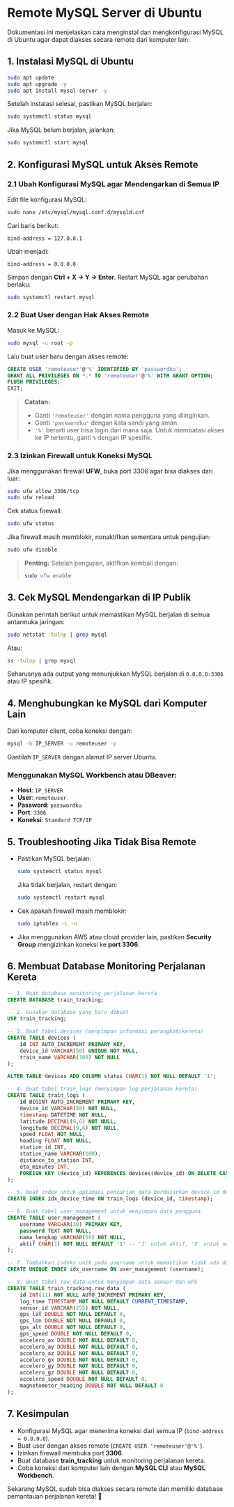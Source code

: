 # Remote MySQL Server di Ubuntu

Dokumentasi ini menjelaskan cara menginstal dan mengkonfigurasi MySQL di Ubuntu agar dapat diakses secara remote dari komputer lain.

## 1. Instalasi MySQL di Ubuntu

```bash
sudo apt update
sudo apt upgrade -y
sudo apt install mysql-server -y
```

Setelah instalasi selesai, pastikan MySQL berjalan:

```bash
sudo systemctl status mysql
```
Jika MySQL belum berjalan, jalankan:
```bash
sudo systemctl start mysql
```

## 2. Konfigurasi MySQL untuk Akses Remote

### 2.1 Ubah Konfigurasi MySQL agar Mendengarkan di Semua IP

Edit file konfigurasi MySQL:
```bash
sudo nano /etc/mysql/mysql.conf.d/mysqld.cnf
```
Cari baris berikut:
```
bind-address = 127.0.0.1
```
Ubah menjadi:
```
bind-address = 0.0.0.0
```
Simpan dengan **Ctrl + X → Y → Enter**.
Restart MySQL agar perubahan berlaku:
```bash
sudo systemctl restart mysql
```

### 2.2 Buat User dengan Hak Akses Remote

Masuk ke MySQL:
```bash
sudo mysql -u root -p
```
Lalu buat user baru dengan akses remote:
```sql
CREATE USER 'remoteuser'@'%' IDENTIFIED BY 'passwordku';
GRANT ALL PRIVILEGES ON *.* TO 'remoteuser'@'%' WITH GRANT OPTION;
FLUSH PRIVILEGES;
EXIT;
```
> **Catatan:**
> - Ganti `'remoteuser'` dengan nama pengguna yang diinginkan.
> - Ganti `'passwordku'` dengan kata sandi yang aman.
> - `'%'` berarti user bisa login dari mana saja. Untuk membatasi akses ke IP tertentu, ganti `%` dengan IP spesifik.

### 2.3 Izinkan Firewall untuk Koneksi MySQL

Jika menggunakan firewall **UFW**, buka port 3306 agar bisa diakses dari luar:
```bash
sudo ufw allow 3306/tcp
sudo ufw reload
```
Cek status firewall:
```bash
sudo ufw status
```

Jika firewall masih memblokir, nonaktifkan sementara untuk pengujian:
```bash
sudo ufw disable
```
> **Penting:** Setelah pengujian, aktifkan kembali dengan:
> ```bash
> sudo ufw enable
> ```

## 3. Cek MySQL Mendengarkan di IP Publik

Gunakan perintah berikut untuk memastikan MySQL berjalan di semua antarmuka jaringan:
```bash
sudo netstat -tulnp | grep mysql
```
Atau:
```bash
ss -tulnp | grep mysql
```
Seharusnya ada output yang menunjukkan MySQL berjalan di `0.0.0.0:3306` atau IP spesifik.

## 4. Menghubungkan ke MySQL dari Komputer Lain

Dari komputer client, coba koneksi dengan:
```bash
mysql -h IP_SERVER -u remoteuser -p
```
Gantilah `IP_SERVER` dengan alamat IP server Ubuntu.

### Menggunakan MySQL Workbench atau DBeaver:
- **Host**: `IP_SERVER`
- **User**: `remoteuser`
- **Password**: `passwordku`
- **Port**: `3306`
- **Koneksi**: `Standard TCP/IP`

## 5. Troubleshooting Jika Tidak Bisa Remote

- Pastikan MySQL berjalan:
  ```bash
  sudo systemctl status mysql
  ```
  Jika tidak berjalan, restart dengan:
  ```bash
  sudo systemctl restart mysql
  ```
- Cek apakah firewall masih memblokir:
  ```bash
  sudo iptables -L -n
  ```
- Jika menggunakan AWS atau cloud provider lain, pastikan **Security Group** mengizinkan koneksi ke **port 3306**.

## 6. Membuat Database Monitoring Perjalanan Kereta

```sql
-- 1. Buat database monitoring perjalanan kereta
CREATE DATABASE train_tracking;

-- 2. Gunakan database yang baru dibuat
USE train_tracking;

-- 3. Buat tabel devices (menyimpan informasi perangkat/kereta)
CREATE TABLE devices (
    id INT AUTO_INCREMENT PRIMARY KEY,
    device_id VARCHAR(50) UNIQUE NOT NULL,
    train_name VARCHAR(100) NOT NULL
);

ALTER TABLE devices ADD COLUMN status CHAR(1) NOT NULL DEFAULT '1';

-- 4. Buat tabel train_logs (menyimpan log perjalanan kereta)
CREATE TABLE train_logs (
    id BIGINT AUTO_INCREMENT PRIMARY KEY,
    device_id VARCHAR(50) NOT NULL,
    timestamp DATETIME NOT NULL,
    latitude DECIMAL(9,6) NOT NULL,
    longitude DECIMAL(9,6) NOT NULL,
    speed FLOAT NOT NULL,
    heading FLOAT NOT NULL,
    station_id INT,
    station_name VARCHAR(100),
    distance_to_station INT,
    eta_minutes INT,
    FOREIGN KEY (device_id) REFERENCES devices(device_id) ON DELETE CASCADE
);

-- 5. Buat index untuk optimasi pencarian data berdasarkan device_id dan timestamp
CREATE INDEX idx_device_time ON train_logs (device_id, timestamp);

-- 6. Buat tabel user_management untuk menyimpan data pengguna
CREATE TABLE user_management (
    username VARCHAR(30) PRIMARY KEY,
    password TEXT NOT NULL,
    nama_lengkap VARCHAR(50) NOT NULL,
    aktif CHAR(1) NOT NULL DEFAULT '1' -- '1' untuk aktif, '0' untuk nonaktif
);

-- 7. Tambahkan indeks unik pada username untuk memastikan tidak ada duplikat
CREATE UNIQUE INDEX idx_username ON user_management (username);

-- 8. Buat tabel raw_data untuk menyimpan data sensor dan GPS
CREATE TABLE train_tracking.raw_data (
    id INT(11) NOT NULL AUTO_INCREMENT PRIMARY KEY,
    log_time TIMESTAMP NOT NULL DEFAULT CURRENT_TIMESTAMP,
    sensor_id VARCHAR(255) NOT NULL,
    gps_lat DOUBLE NOT NULL DEFAULT 0,
    gps_lon DOUBLE NOT NULL DEFAULT 0,
    gps_alt DOUBLE NOT NULL DEFAULT 0,
    gps_speed DOUBLE NOT NULL DEFAULT 0,
    accelero_ax DOUBLE NOT NULL DEFAULT 0,
    accelero_ay DOUBLE NOT NULL DEFAULT 0,
    accelero_az DOUBLE NOT NULL DEFAULT 0,
    accelero_gx DOUBLE NOT NULL DEFAULT 0,
    accelero_gy DOUBLE NOT NULL DEFAULT 0,
    accelero_gz DOUBLE NOT NULL DEFAULT 0,
    accelero_speed DOUBLE NOT NULL DEFAULT 0,
    magnetometer_heading DOUBLE NOT NULL DEFAULT 0
);
```

## 7. Kesimpulan

- Konfigurasi MySQL agar menerima koneksi dari semua IP (`bind-address = 0.0.0.0`).
- Buat user dengan akses remote (`CREATE USER 'remoteuser'@'%'`).
- Izinkan firewall membuka port **3306**.
- Buat database **train_tracking** untuk monitoring perjalanan kereta.
- Coba koneksi dari komputer lain dengan **MySQL CLI** atau **MySQL Workbench**.

Sekarang MySQL sudah bisa diakses secara remote dan memiliki database pemantauan perjalanan kereta! 🚀


